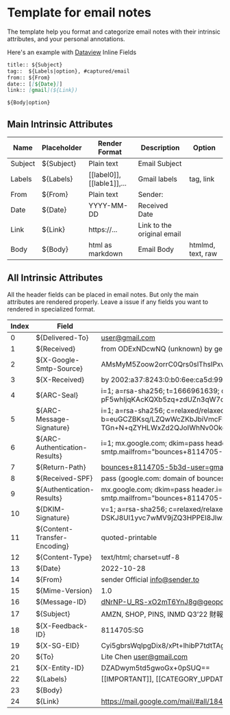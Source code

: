 # Template for email notes

The template help you format and categorize email notes with their intrinsic attributes, and your personal annotations.

Here's an example with [Dataview](https://github.com/blacksmithgu/obsidian-dataview) Inline Fields

```md
title:: ${Subject} 
tag::  ${Labels|option}, #captured/email
from:: ${From}
date:: [[${Date}]]
link:: [gmail](${Link})

${Body|option} 
```

## Main Intrinsic Attributes
|Name|Placeholder|Render Format|Description|Option
|---|---|---|---|---|
|Subject| ${Subject}| Plain text|Email Subject||
|Labels| ${Labels}|[[label0]], [[lable1]],...|Gmail labels|tag, link||
|From| ${From}|Plain text|Sender:|
|Date| ${Date}| YYYY-MM-DD| Received Date|
|Link| ${Link}|https://...|Link to the original email|
|Body| ${Body}|html as markdown|Email Body|htmlmd, text, raw|

## All Intrinsic Attributes

All the header fields can be placed in email notes. But only the main attributes are rendered properly. Leave a issue if any fields you want to rendered in specialized format.


|Index| Field| Example Content|
|---|---|---|
|0| ${Delivered-To}|user@gmail.com|
|1| ${Received}|from ODExNDcwNQ (unknown) by geopod-ismtpd-3-0 (SG) with HTTP id dNrNP-U_RS-xO2mT6YnJ8g Fri, 28 Oct 2022 12:52:29.564 +0000 (UTC)|
|2| ${X-Google-Smtp-Source}|AMsMyM5Zoow2orrC0Qrs0slThsIPxvPg3LnUvBUq9GeEmRdsiHtInciWMZ0nKybJ7pM05XM/u/Oe|
|3| ${X-Received}|by 2002:a37:8243:0:b0:6ee:ca5d:99b6 with SMTP id e64-20020a378243000000b006eeca5d99b6mr37919884qkd.553.1666961639480; Fri, 28 Oct 2022 05:53:59 -0700 (PDT)|
|4| ${ARC-Seal}|i=1; a=rsa-sha256; t=1666961639; cv=none; d=google.com; s=arc-20160816; b=y/N499rKuLHyU6oxRl49ZUxSbBAaJ63IJmWZQc0p0Hg2+AwGPjovA8A2sBeh5WIf4A ES61IwALEkiWDJZnTCNkps4sXHJdbpv62jMuHXohv0LKgmCVpcPklHBHz1ql1VUYhTJp pF5whIjqKAcKQXb5zq+zdUZn3qW7cQrTu6QyiS26CXELFghpQYCD+lzANmuuqCVy91Lq Jjl76e5Rzf24WP7MMR+IxgLCOq9Yvbt49V0eWmcmLUivJf0xGKchAR/tzLPgL/E9w/uq UtZNLNJEZ3c2u6Nx+ebXrjqVHLrxkxy+dWW9Hy8sKLr8e9Sfi2Qkz1/8MX3kwXy/zTRc H7Jw==|
|5| ${ARC-Message-Signature}|i=1; a=rsa-sha256; c=relaxed/relaxed; d=google.com; s=arc-20160816; h=to:subject:message-id:mime-version:from:date :content-transfer-encoding:dkim-signature:dkim-signature; bh=K+4mnPRk4M2vkW8aAAAN+tG7vAHI8HagxAZTAlOHu8k=; b=euGCZBKsq/LZQwWcZKbJbiVmcFEhJdW5L3rlIkmRb/w0W65+OjKNMxFA2xiXJGlEOm emFyBh65asZ36BEKgtMjiJuD/OCWCoUl8nrDwwgGvyfrT9u5d0JgJQmA9UrazFyDeJIg o2YRQqmCHpTOmfUgas2hzZoh0hk850Gsd/daMxYqt22T34FRhj3HBr3PJhWVd6E48IZ4 TGn+N+qZYHLWxZd2QJoIWhNv0Okqcvl9lkwfFTchCA9yJRK32ZypaOrGaMiCiQ3lyif8 by+hQ3EbZ1rRCDL0XfglwhLNgya7VTfBuVJa2NXVFwpnDZBg/42ZCFosyBJtGi7B+gr+ 29IQ==|
|6| ${ARC-Authentication-Results}|i=1; mx.google.com; dkim=pass header.i=@sender.to header.s=s1 header.b=AtFtnwlh; dkim=pass header.i=@sendgrid.info header.s=smtpapi header.b=mxjb654H; spf=pass (google.com: domain of bounces+8114705-5b3d-user=gmail.com@em3261.sender.to designates 149.72.115.133 as permitted sender) smtp.mailfrom="bounces+8114705-5b3d-user=gmail.com@em3261.sender.to"|
|7| ${Return-Path}|<bounces+8114705-5b3d-user=gmail.com@em3261.sender.to>|
|8| ${Received-SPF}|pass (google.com: domain of bounces+8114705-5b3d-user=gmail.com@em3261.sender.to designates 149.72.115.133 as permitted sender) client-ip=149.72.115.133;|
|9| ${Authentication-Results}|mx.google.com; dkim=pass header.i=@sender.to header.s=s1 header.b=AtFtnwlh; dkim=pass header.i=@sendgrid.info header.s=smtpapi header.b=mxjb654H; spf=pass (google.com: domain of bounces+8114705-5b3d-user=gmail.com@em3261.sender.to designates 149.72.115.133 as permitted sender) smtp.mailfrom="bounces+8114705-5b3d-user=gmail.com@em3261.sender.to"|
|10| ${DKIM-Signature}|v=1; a=rsa-sha256; c=relaxed/relaxed; d=sendgrid.info; h=content-transfer-encoding:content-type:from:mime-version:subject: x-feedback-id:to:cc; s=smtpapi; bh=K+4mnPRk4M2vkW8aAAAN+tG7vAHI8HagxAZTAlOHu8k=; b=mxjb654HcNHANX9VxCyqMc60KCeow7WWTmhp13VXKhJBg5d/Rv5uSQPLN7jG3bdqTnRd DSKJ8Ul1yvc7wMV9jZQ3HPPEI8JlwxbgAVyVeAMKXojeqsTjBz86zt4bgScg0vZh5/qAjX xq0e8b9fbYbZBFlwySNHlUpNMyHrdHfdg=|
|11| ${Content-Transfer-Encoding}|quoted-printable|
|12| ${Content-Type}|text/html; charset=utf-8|
|13| ${Date}|2022-10-28|
|14| ${From}|sender Official <info@sender.to>|
|15| ${Mime-Version}|1.0|
|16| ${Message-ID}|<dNrNP-U_RS-xO2mT6YnJ8g@geopod-ismtpd-3-0>|
|17| ${Subject}|AMZN, SHOP, PINS, INMD Q3’22 財報分析 - sender Official|
|18| ${X-Feedback-ID}|8114705:SG|
|19| ${X-SG-EID}|Cyi5gbrsWqIpgDix8/xPt+lhibP7tdtTAgh9FyMJjZmyNpNmCpIjaWyS174fhiY1gvB3rDfLZqj6D01bg76gbetKJMzfaWUPbjViz/sd4j5En52xB89XpCqYzKUQ1sOl9VvS91aF8p9ikMk/uyfauUOHmbzab6WEYDXzy92y6yR+z7CcNZu0apKQ3E83wONGr3jWJnhFduVSOs531IHY8aTZTmlUrBhUkU8DdY4rCp5pd8Hu4bSxOhXPGPssBjlq|
|20| ${To}|Lite Chen <user@gmail.com>|
|21| ${X-Entity-ID}|DZADwym5td5gwoGx+0pSUQ==|
|22| ${Labels}|[[IMPORTANT]], [[CATEGORY_UPDATES]], [[ReadingList]]|
|23| ${Body}||
|24| ${Link}|https://mail.google.com/mail/#all/1841ea808e8e10d2|

